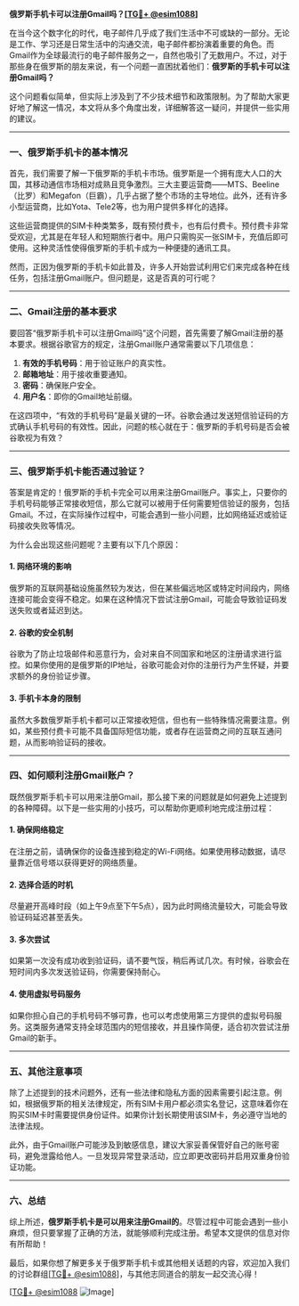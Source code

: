 **俄罗斯手机卡可以注册Gmail吗？[[TG💪+ @esim1088](https://t.me/s/esim1088)]**

在当今这个数字化的时代，电子邮件几乎成了我们生活中不可或缺的一部分。无论是工作、学习还是日常生活中的沟通交流，电子邮件都扮演着重要的角色。而Gmail作为全球最流行的电子邮件服务之一，自然也吸引了无数用户。不过，对于那些身在俄罗斯的朋友来说，有一个问题一直困扰着他们：**俄罗斯的手机卡可以注册Gmail吗？**

这个问题看似简单，但实际上涉及到了不少技术细节和政策限制。为了帮助大家更好地了解这一情况，本文将从多个角度出发，详细解答这一疑问，并提供一些实用的建议。

---

### 一、俄罗斯手机卡的基本情况

首先，我们需要了解一下俄罗斯的手机卡市场。俄罗斯是一个拥有庞大人口的大国，其移动通信市场相对成熟且竞争激烈。三大主要运营商——MTS、Beeline（比罗）和Megafon（巨霸），几乎占据了整个市场的主导地位。此外，还有许多小型运营商，比如Yota、Tele2等，也为用户提供多样化的选择。

这些运营商提供的SIM卡种类繁多，既有预付费卡，也有后付费卡。预付费卡非常受欢迎，尤其是在年轻人和短期旅行者中。用户只需购买一张SIM卡，充值后即可使用。这种灵活性使得俄罗斯的手机卡成为一种便捷的通讯工具。

然而，正因为俄罗斯的手机卡如此普及，许多人开始尝试利用它们来完成各种在线任务，包括注册Gmail账户。但问题是，这是否真的可行呢？

---

### 二、Gmail注册的基本要求

要回答“俄罗斯手机卡可以注册Gmail吗”这个问题，首先需要了解Gmail注册的基本要求。根据谷歌官方的规定，注册Gmail账户通常需要以下几项信息：

1. **有效的手机号码**：用于验证账户的真实性。
2. **邮箱地址**：用于接收重要通知。
3. **密码**：确保账户安全。
4. **用户名**：即你的Gmail地址前缀。

在这四项中，“有效的手机号码”是最关键的一环。谷歌会通过发送短信验证码的方式确认手机号码的有效性。因此，问题的核心就在于：俄罗斯的手机号码是否会被谷歌视为有效？

---

### 三、俄罗斯手机卡能否通过验证？

答案是肯定的！俄罗斯的手机卡完全可以用来注册Gmail账户。事实上，只要你的手机号码能够正常接收短信，那么它就可以被用于任何需要短信验证的服务，包括Gmail。不过，在实际操作过程中，可能会遇到一些小问题，比如网络延迟或验证码接收失败等情况。

为什么会出现这些问题呢？主要有以下几个原因：

#### 1. 网络环境的影响
俄罗斯的互联网基础设施虽然较为发达，但在某些偏远地区或特定时间段内，网络连接可能会变得不稳定。如果在这种情况下尝试注册Gmail，可能会导致验证码发送失败或者延迟到达。

#### 2. 谷歌的安全机制
谷歌为了防止垃圾邮件和恶意行为，会对来自不同国家和地区的注册请求进行监控。如果你使用的是俄罗斯的IP地址，谷歌可能会对你的注册行为产生怀疑，并要求额外的身份验证步骤。

#### 3. 手机卡本身的限制
虽然大多数俄罗斯手机卡都可以正常接收短信，但也有一些特殊情况需要注意。例如，某些预付费卡可能不具备国际短信功能，或者存在运营商之间的互联互通问题，从而影响验证码的接收。

---

### 四、如何顺利注册Gmail账户？

既然俄罗斯手机卡可以用来注册Gmail，那么接下来的问题就是如何避免上述提到的各种障碍。以下是一些实用的小技巧，可以帮助你更顺利地完成注册过程：

#### 1. 确保网络稳定
在注册之前，请确保你的设备连接到稳定的Wi-Fi网络。如果使用移动数据，请尽量靠近信号塔以获得更好的网络质量。

#### 2. 选择合适的时机
尽量避开高峰时段（如上午9点至下午5点），因为此时网络流量较大，可能会导致验证码延迟甚至丢失。

#### 3. 多次尝试
如果第一次没有成功收到验证码，请不要气馁，稍后再试几次。有时候，谷歌会在短时间内多次发送验证码，你需要保持耐心。

#### 4. 使用虚拟号码服务
如果你担心自己的手机号码不够可靠，也可以考虑使用第三方提供的虚拟号码服务。这类服务通常支持全球范围内的短信接收，并且操作简便，适合初次尝试注册Gmail的新手。

---

### 五、其他注意事项

除了上述提到的技术问题外，还有一些法律和隐私方面的因素需要引起注意。例如，根据俄罗斯的相关法律规定，所有SIM卡用户都必须实名登记，这意味着你在购买SIM卡时需要提供身份证件。如果你计划长期使用该SIM卡，务必遵守当地的法律法规。

此外，由于Gmail账户可能涉及到敏感信息，建议大家妥善保管好自己的账号密码，避免泄露给他人。一旦发现异常登录活动，应立即更改密码并启用双重身份验证功能。

---

### 六、总结

综上所述，**俄罗斯手机卡是可以用来注册Gmail的**。尽管过程中可能会遇到一些小麻烦，但只要掌握了正确的方法，就能够顺利完成注册。希望本文提供的信息对你有所帮助！

最后，如果你想了解更多关于俄罗斯手机卡或其他相关话题的内容，欢迎加入我们的讨论群组[[TG💪+ @esim1088](https://t.me/s/esim1088)]，与其他志同道合的朋友一起交流心得！

[[TG💪+ @esim1088](https://t.me/s/esim1088) ![Image](https://i.postimg.cc/4NQfJmqS/Snipaste-2025-05-13-00-14-12.png)]